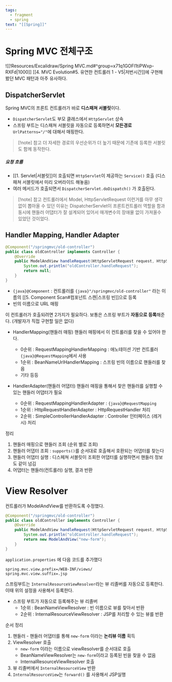 ```yaml
---
tags:
  - fragment
  - spring
text: "[[Spring]]"
---
```

# Spring MVC 전체구조
![[!Resources/Excalidraw/Spring MVC.md#^group=x71q1GOFl1tiPWxp-RXFd|1000]]
[[4. MVC Evolution#5. 유연한 컨트롤러 1 - V5|저번시간]]에 구현해봤던 MVC 패턴과 아주 유사하다.

## DispatcherServlet
Spring MVC의 프론트 컨트롤러가 바로 **디스패쳐 서블릿**이다.
- `DispatcherServlet`도 부모 클래스에서 `HttpServlet` 상속
- 스프링 부트는 디스패쳐 서블릿을 자동으로 등록하면서 **모든경로**`UrlPatterns="/"`에 대해서 매핑한다.

> [!note] 참고
> 더 자세한 경로의 우선순위가 더 높기 때문에 기존에 등록한 서블릿도 함께 동작한다.

##### 요청 흐름
- [[1. Servlet|서블릿]]이 호출되면 `HttpServlet`이 제공하는 `Service()` 호출 (디스패쳐 서블릿에서 미리 오버라이드 해놓음)
- 여러 메서드가 호출되면서 `DispatcherServlet.doDispatch()` 가 호출된다.

> [!note] 참고
> 컨트롤러에서 Model, HttpServletRequest 이런거를 아무 생각없이 뽑아올 수 있던 이유는
> DispatcherServlet이 프론트컨트롤러 역할을 함과 동시에 핸들러 어댑터가 잘 설계되어 있어서
> 매개변수의 장애물 없이 가져올수 있었던 것이었다.

## Handler Mapping, Handler Adapter

~~~java title:"과거버전 스프링 컨트롤러"
@Component("/springmvc/old-controller")  
public class oldController implements Controller {  
    @Override  
    public ModelAndView handleRequest(HttpServletRequest request, HttpServletResponse response) throws Exception {  
        System.out.println("oldController.handleRequest");  
        return null;  
    }
}
~~~
- `{java}@Component` : 컨트롤러를 `{java}"/springmvc/old-controller"` 라는 이름의 [[5. Component Scan#컴포넌트 스캔|스프링 빈]]으로 등록
- 빈의 이름으로 URL 매핑

이 컨트롤러가 호출되려면 2가지가 필요하다.
보통은 스프링 부트가 **자동으로 등록**해준다. (개발자가 직접 구현할 일은 없다)
- HandlerMapping(핸들러 매핑)
  핸들러 매핑에서 이 컨트롤러를 찾을 수 있어야 한다.
	- 0순위 : RequestMappingHandlerMapping : 애노테이션 기반 컨트롤러 `{java}@RequestMapping`에서 사용
	- 1순위 : BeanNameUrlHandlerMapping : 스프링 빈의 이름으로 핸들러를 찾음
	- 기타 등등

- HandlerAdapter(핸들러 어댑터)
  핸들러 매핑을 통해서 찾은 핸들러를 실행할 수 있는 핸들러 어댑터가 필요
	- 0순위 : RequestMappingHandlerAdapter : `{java}@RequestMapping`
	- 1순위 : HttpRequestHandlerAdapter : HttpRequestHandler 처리
	- 2순위 : SimpleControllerHandlerAdapter : Controller 인터페이스 (레거시) 처리



정리
1. 핸들러 매핑으로 핸들러 조회 (순위 별로 조회)
2. 핸들러 어댑터 조회 :  `supports()`를 순서대로 호출해서 호환되는 어댑터를 찾는다
3. 핸들러 어댑터 실행 : 디스페쳐 서블릿이 조회한 어댑터를 실행하면서 핸들러 정보도 같이 넘김
4. 어댑터는 핸들러(컨트롤러) 실행, 결과 반환
 

# View Resolver

컨트롤러가 ModelAndView를 반환하도록 수정했다.
~~~java
@Component("/springmvc/old-controller")  
public class oldController implements Controller {  
    @Override  
    public ModelAndView handleRequest(HttpServletRequest request, HttpServletResponse response) throws Exception {  
        System.out.println("oldController.handleRequest");  
        return new ModelAndView("new-form");  
    }
}
~~~

`application.properties` 에 다음 코드를 추가했다
~~~
spring.mvc.view.prefix=/WEB-INF/views/  
spring.mvc.view.suffix=.jsp
~~~

스프링부트는 `InternalResourceViewResolver`라는 뷰 리졸버를 자동으로 등록한다.
이때 위의 설정을 사용해서 등록한다.

- 스프링 부트가 자동으로 등록해주는 뷰 리졸버
	- 1순위 : BeanNameViewResolver : 빈 이름으로 뷰를 찾아서 반환
	- 2순위 : InternalResourceViewResolver : JSP를 처리할 수 있는 뷰를 반환

순서 정리
1. 핸들러 - 핸들러 어댑터를 통해 `new-form` 이라는 **논리뷰 이름** 획득
2. ViewResolver 호출 
   - `new-form` 이라는 이름으로 viewResolver를 순서대로 호출
   - BeanNameViewResolver는 `new-form`이라고 등록된 빈을 찾을 수 없음
   - InternalResourceViewResolver 호출
3. 뷰 리졸버에서 `InternalResourceView` 반환
4. `InternalResourceView`는 `forward()` 를 사용해서 JSP실행

